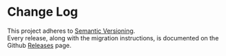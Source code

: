 # Change Log

This project adheres to [Semantic Versioning](http://semver.org/).  
Every release, along with the migration instructions, is documented on the Github [Releases](https://github.com/brneto/todos-app/releases) page.
